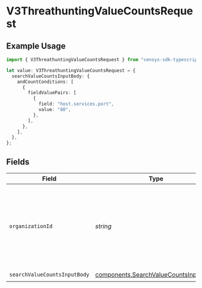 # V3ThreathuntingValueCountsRequest

## Example Usage

```typescript
import { V3ThreathuntingValueCountsRequest } from "censys-sdk-typescript/models/operations";

let value: V3ThreathuntingValueCountsRequest = {
  searchValueCountsInputBody: {
    andCountConditions: [
      {
        fieldValuePairs: [
          {
            field: "host.services.port",
            value: "80",
          },
        ],
      },
    ],
  },
};
```

## Fields

| Field                                                                                                                                                                                              | Type                                                                                                                                                                                               | Required                                                                                                                                                                                           | Description                                                                                                                                                                                        |
| -------------------------------------------------------------------------------------------------------------------------------------------------------------------------------------------------- | -------------------------------------------------------------------------------------------------------------------------------------------------------------------------------------------------- | -------------------------------------------------------------------------------------------------------------------------------------------------------------------------------------------------- | -------------------------------------------------------------------------------------------------------------------------------------------------------------------------------------------------- |
| `organizationId`                                                                                                                                                                                   | *string*                                                                                                                                                                                           | :heavy_minus_sign:                                                                                                                                                                                 | The ID of a Censys organization to associate the request with. See the [Getting Started docs](https://docs.censys.com/reference/get-started#step-3-set-your-organization-id) for more information. |
| `searchValueCountsInputBody`                                                                                                                                                                       | [components.SearchValueCountsInputBody](../../models/components/searchvaluecountsinputbody.md)                                                                                                     | :heavy_check_mark:                                                                                                                                                                                 | N/A                                                                                                                                                                                                |